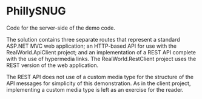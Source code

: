 PhillySNUG
==================

Code for the server-side of the demo code.

The solution contains three separate routes that represent a standard ASP.NET MVC web application; an HTTP-based API for use with the RealWorld.ApiClient project; and an implementation of a REST API complete with the use of hypermedia links. The RealWorld.RestClient project uses the REST version of the web application.

The REST API does not use of a custom media type for the structure of the API messages for simplicity of this demonstration. As in the client project, implementing a custom media type is left as an exercise for the reader.